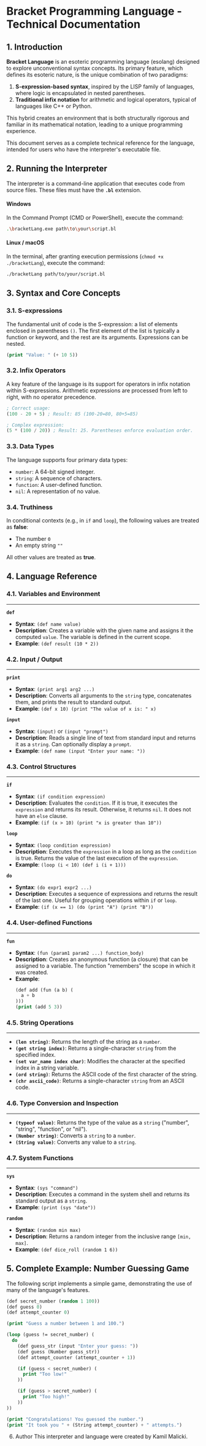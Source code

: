 # Bracket Programming Language - Technical Documentation

## 1\. Introduction

**Bracket Language** is an esoteric programming language (esolang) designed to explore unconventional syntax concepts. Its primary feature, which defines its esoteric nature, is the unique combination of two paradigms:

1.  **S-expression-based syntax**, inspired by the LISP family of languages, where logic is encapsulated in nested parentheses.
2.  **Traditional infix notation** for arithmetic and logical operators, typical of languages like C++ or Python.

This hybrid creates an environment that is both structurally rigorous and familiar in its mathematical notation, leading to a unique programming experience.

This document serves as a complete technical reference for the language, intended for users who have the interpreter's executable file.

## 2\. Running the Interpreter

The interpreter is a command-line application that executes code from source files. These files must have the **`.bl`** extension.

#### **Windows**

In the Command Prompt (CMD or PowerShell), execute the command:

```bash
.\bracketLang.exe path\to\your\script.bl
```

#### **Linux / macOS**

In the terminal, after granting execution permissions (`chmod +x ./bracketLang`), execute the command:

```bash
./bracketLang path/to/your/script.bl
```

## 3\. Syntax and Core Concepts

### 3.1. S-expressions

The fundamental unit of code is the S-expression: a list of elements enclosed in parentheses `()`. The first element of the list is typically a function or keyword, and the rest are its arguments. Expressions can be nested.

```lisp
(print "Value: " (+ 10 5))
```

### 3.2. Infix Operators

A key feature of the language is its support for operators in infix notation within S-expressions. Arithmetic expressions are processed from left to right, with no operator precedence.

```lisp
; Correct usage:
(100 - 20 + 5) ; Result: 85 (100-20=80, 80+5=85)

; Complex expression:
(5 * (100 / 20)) ; Result: 25. Parentheses enforce evaluation order.
```

### 3.3. Data Types

The language supports four primary data types:

  * `number`: A 64-bit signed integer.
  * `string`: A sequence of characters.
  * `function`: A user-defined function.
  * `nil`: A representation of no value.

### 3.4. Truthiness

In conditional contexts (e.g., in `if` and `loop`), the following values are treated as **false**:

  * The number `0`
  * An empty string `""`

All other values are treated as **true**.

## 4\. Language Reference

### 4.1. Variables and Environment

-----

**`def`**

  * **Syntax**: `(def name value)`
  * **Description**: Creates a variable with the given name and assigns it the computed `value`. The variable is defined in the current scope.
  * **Example**: `(def result (10 * 2))`

### 4.2. Input / Output

-----

**`print`**

  * **Syntax**: `(print arg1 arg2 ...)`
  * **Description**: Converts all arguments to the `string` type, concatenates them, and prints the result to standard output.
  * **Example**: `(def x 10) (print "The value of x is: " x)`

**`input`**

  * **Syntax**: `(input)` or `(input "prompt")`
  * **Description**: Reads a single line of text from standard input and returns it as a `string`. Can optionally display a `prompt`.
  * **Example**: `(def name (input "Enter your name: "))`

### 4.3. Control Structures

-----

**`if`**

  * **Syntax**: `(if condition expression)`
  * **Description**: Evaluates the `condition`. If it is true, it executes the `expression` and returns its result. Otherwise, it returns `nil`. It does not have an `else` clause.
  * **Example**: `(if (x > 10) (print "x is greater than 10"))`

**`loop`**

  * **Syntax**: `(loop condition expression)`
  * **Description**: Executes the `expression` in a loop as long as the `condition` is true. Returns the value of the last execution of the `expression`.
  * **Example**: `(loop (i < 10) (def i (i + 1)))`

**`do`**

  * **Syntax**: `(do expr1 expr2 ...)`
  * **Description**: Executes a sequence of expressions and returns the result of the last one. Useful for grouping operations within `if` or `loop`.
  * **Example**: `(if (x == 1) (do (print "A") (print "B"))`

### 4.4. User-defined Functions

-----

**`fun`**

  * **Syntax**: `(fun (param1 param2 ...) function_body)`
  * **Description**: Creates an anonymous function (a closure) that can be assigned to a variable. The function "remembers" the scope in which it was created.
  * **Example**:
    ```lisp
    (def add (fun (a b) (
      a + b
    )))
    (print (add 5 3))
    ```

### 4.5. String Operations

-----

  * **`(len string)`**: Returns the length of the string as a `number`.
  * **`(get string index)`**: Returns a single-character `string` from the specified index.
  * **`(set var_name index char)`**: Modifies the character at the specified index in a string variable.
  * **`(ord string)`**: Returns the ASCII code of the first character of the string.
  * **`(chr ascii_code)`**: Returns a single-character `string` from an ASCII code.

### 4.6. Type Conversion and Inspection

-----

  * **`(typeof value)`**: Returns the type of the value as a `string` ("number", "string", "function", or "nil").
  * **`(Number string)`**: Converts a `string` to a `number`.
  * **`(String value)`**: Converts any value to a `string`.

### 4.7. System Functions

-----

**`sys`**

  * **Syntax**: `(sys "command")`
  * **Description**: Executes a command in the system shell and returns its standard output as a `string`.
  * **Example**: `(print (sys "date"))`

**`random`**

  * **Syntax**: `(random min max)`
  * **Description**: Returns a random integer from the inclusive range `[min, max]`.
  * **Example**: `(def dice_roll (random 1 6))`

## 5\. Complete Example: Number Guessing Game

The following script implements a simple game, demonstrating the use of many of the language's features.

```lisp
(def secret_number (random 1 100))
(def guess 0)
(def attempt_counter 0)

(print "Guess a number between 1 and 100.")

(loop (guess != secret_number) (
  do
    (def guess_str (input "Enter your guess: "))
    (def guess (Number guess_str))
    (def attempt_counter (attempt_counter + 1))

    (if (guess < secret_number) (
      print "Too low!"
    ))

    (if (guess > secret_number) (
      print "Too high!"
    ))
))

(print "Congratulations! You guessed the number.")
(print "It took you " + (String attempt_counter) + " attempts.")
```

6. Author
This interpreter and language were created by Kamil Malicki.
